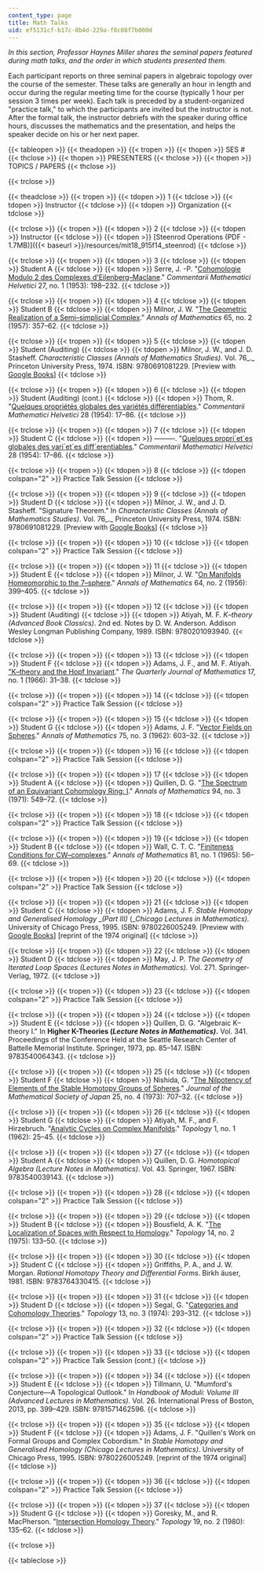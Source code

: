 ```yaml
---
content_type: page
title: Math Talks
uid: ef5131cf-b17c-8b4d-229a-f8c08f7b000d
---
```


_In this section, Professor Haynes Miller shares the seminal papers featured during math talks, and the order in which students presented them._

Each participant reports on three seminal papers in algebraic topology over the course of the semester. These talks are generally an hour in length and occur during the regular meeting time for the course (typically 1 hour per session 3 times per week). Each talk is preceded by a student-organized "practice talk," to which the participants are invited but the instructor is not. After the formal talk, the instructor debriefs with the speaker during office hours, discusses the mathematics and the presentation, and helps the speaker decide on his or her next paper.

{{< tableopen >}}
{{< theadopen >}}
{{< tropen >}}
{{< thopen >}}
SES #
{{< thclose >}}
{{< thopen >}}
PRESENTERS
{{< thclose >}}
{{< thopen >}}
TOPICS / PAPERS
{{< thclose >}}

{{< trclose >}}

{{< theadclose >}}
{{< tropen >}}
{{< tdopen >}}
1
{{< tdclose >}}
{{< tdopen >}}
Instructor
{{< tdclose >}}
{{< tdopen >}}
Organization
{{< tdclose >}}

{{< trclose >}}
{{< tropen >}}
{{< tdopen >}}
2
{{< tdclose >}}
{{< tdopen >}}
Instructor
{{< tdclose >}}
{{< tdopen >}}
[Steenrod Operations (PDF - 1.7MB)]({{< baseurl >}}/resources/mit18_915f14_steenrod)
{{< tdclose >}}

{{< trclose >}}
{{< tropen >}}
{{< tdopen >}}
3
{{< tdclose >}}
{{< tdopen >}}
Student A
{{< tdclose >}}
{{< tdopen >}}
Serre, J. -P. "[Cohomologie Modulo 2 des Complexes d'Eilenberg–Maclane](https://link.springer.com/article/10.1007/BF02564562)." _Commentarii Mathematici Helvetici_ 27, no. 1 (1953): 198–232.
{{< tdclose >}}

{{< trclose >}}
{{< tropen >}}
{{< tdopen >}}
4
{{< tdclose >}}
{{< tdopen >}}
Student B
{{< tdclose >}}
{{< tdopen >}}
Milnor, J. W. "[The Geometric Realization of a Semi–simplicial Complex](http://www.jstor.org/stable/1969967)." _Annals of Mathematics_ 65, no. 2 (1957): 357–62.
{{< tdclose >}}

{{< trclose >}}
{{< tropen >}}
{{< tdopen >}}
5
{{< tdclose >}}
{{< tdopen >}}
Student (Auditing)
{{< tdclose >}}
{{< tdopen >}}
Milnor, J. W., and J. D. Stasheff. _Characteristic Classes_ _(Annals of Mathematics Studies)._ Vol. 76_._ Princeton University Press, 1974. ISBN: 9780691081229. \[Preview with [Google Books](http://books.google.com/books?id=5zQ9AFk1i4EC&pg=PAfrontcover)\]
{{< tdclose >}}

{{< trclose >}}
{{< tropen >}}
{{< tdopen >}}
6
{{< tdclose >}}
{{< tdopen >}}
Student (Auditing) (cont.)
{{< tdclose >}}
{{< tdopen >}}
Thom, R. "[Quelques propriétés globales des variétés différentiables](https://link.springer.com/article/10.1007/BF02566923)." _Commentarii Mathematici Helvetici_ 28 (1954): 17–86.
{{< tdclose >}}

{{< trclose >}}
{{< tropen >}}
{{< tdopen >}}
7
{{< tdclose >}}
{{< tdopen >}}
Student C
{{< tdclose >}}
{{< tdopen >}}
———. "[Quelques propri´et´es globales des vari´et´es diff´erentiables](https://www.maths.ed.ac.uk/~v1ranick/papers/thomcob.pdf)." _Commentarii Mathematici Helvetici_ 28 (1954): 17–86.
{{< tdclose >}}

{{< trclose >}}
{{< tropen >}}
{{< tdopen >}}
8
{{< tdclose >}}
{{< tdopen colspan="2" >}}
Practice Talk Session
{{< tdclose >}}

{{< trclose >}}
{{< tropen >}}
{{< tdopen >}}
9
{{< tdclose >}}
{{< tdopen >}}
Student D
{{< tdclose >}}
{{< tdopen >}}
Milnor, J. W., and J. D. Stasheff. "Signature Theorem." In _Characteristic Classes (Annals of Mathematics Studies)_. Vol. 76_._ Princeton University Press, 1974. ISBN: 9780691081229. \[Preview with [Google Books](http://books.google.com/books?id=5zQ9AFk1i4EC&pg=PA219=onepage)\]
{{< tdclose >}}

{{< trclose >}}
{{< tropen >}}
{{< tdopen >}}
10
{{< tdclose >}}
{{< tdopen colspan="2" >}}
Practice Talk Session
{{< tdclose >}}

{{< trclose >}}
{{< tropen >}}
{{< tdopen >}}
11
{{< tdclose >}}
{{< tdopen >}}
Student E
{{< tdclose >}}
{{< tdopen >}}
Milnor, J. W. "[On Manifolds Homeomorphic to the 7–sphere](http://www.jstor.org/stable/1969983)." _Annals of Mathematics_ 64, no. 2 (1956): 399–405.
{{< tdclose >}}

{{< trclose >}}
{{< tropen >}}
{{< tdopen >}}
12
{{< tdclose >}}
{{< tdopen >}}
Student (Auditing)
{{< tdclose >}}
{{< tdopen >}}
Atiyah, M. F. _K–theory_ _(Advanced Book Classics)_. 2nd ed. Notes by D. W. Anderson. Addison Wesley Longman Publishing Company, 1989. ISBN: 9780201093940.
{{< tdclose >}}

{{< trclose >}}
{{< tropen >}}
{{< tdopen >}}
13
{{< tdclose >}}
{{< tdopen >}}
Student F
{{< tdclose >}}
{{< tdopen >}}
Adams, J. F., and M. F. Atiyah. ["K–theory and the Hopf Invariant](http://qjmath.oxfordjournals.org/content/17/1/31.full.pdf+html)." _The Quarterly Journal of Mathematics_ 17, no. 1 (1966): 31–38.
{{< tdclose >}}

{{< trclose >}}
{{< tropen >}}
{{< tdopen >}}
14
{{< tdclose >}}
{{< tdopen colspan="2" >}}
Practice Talk Session
{{< tdclose >}}

{{< trclose >}}
{{< tropen >}}
{{< tdopen >}}
15
{{< tdclose >}}
{{< tdopen >}}
Student G
{{< tdclose >}}
{{< tdopen >}}
Adams, J. F. "[Vector Fields on Spheres](http://www.jstor.org/stable/1970213)." _Annals of Mathematics_ 75, no. 3 (1962): 603–32.
{{< tdclose >}}

{{< trclose >}}
{{< tropen >}}
{{< tdopen >}}
16
{{< tdclose >}}
{{< tdopen colspan="2" >}}
Practice Talk Session
{{< tdclose >}}

{{< trclose >}}
{{< tropen >}}
{{< tdopen >}}
17
{{< tdclose >}}
{{< tdopen >}}
Student A
{{< tdclose >}}
{{< tdopen >}}
Quillen, D. G. "[The Spectrum of an Equivariant Cohomology Ring: I](http://www.jstor.org/stable/1970770)." _Annals of Mathematics_ 94, no. 3 (1971): 549–72.
{{< tdclose >}}

{{< trclose >}}
{{< tropen >}}
{{< tdopen >}}
18
{{< tdclose >}}
{{< tdopen colspan="2" >}}
Practice Talk Session
{{< tdclose >}}

{{< trclose >}}
{{< tropen >}}
{{< tdopen >}}
19
{{< tdclose >}}
{{< tdopen >}}
Student B
{{< tdclose >}}
{{< tdopen >}}
Wall, C. T. C. "[Finiteness Conditions for CW–complexes](http://www.jstor.org/stable/1970382)." _Annals of Mathematics_ 81, no. 1 (1965): 56–69.
{{< tdclose >}}

{{< trclose >}}
{{< tropen >}}
{{< tdopen >}}
20
{{< tdclose >}}
{{< tdopen colspan="2" >}}
Practice Talk Session
{{< tdclose >}}

{{< trclose >}}
{{< tropen >}}
{{< tdopen >}}
21
{{< tdclose >}}
{{< tdopen >}}
Student C
{{< tdclose >}}
{{< tdopen >}}
Adams, J. F. _Stable Homotopy and Generalised Homology_ __(Part III)_ (__Chicago Lectures in Mathematics)._ University of Chicago Press, 1995. ISBN: 9780226005249. \[Preview with [Google Books](http://books.google.com/books?id=6vG13YQcPnYC&pg=PAfrontcover)\] \[reprint of the 1974 original\]
{{< tdclose >}}

{{< trclose >}}
{{< tropen >}}
{{< tdopen >}}
22
{{< tdclose >}}
{{< tdopen >}}
Student D
{{< tdclose >}}
{{< tdopen >}}
May, J. P. _The Geometry of Iterated Loop Spaces_ _(Lectures Notes in Mathematics)._ Vol. 271. Springer-Verlag, 1972.
{{< tdclose >}}

{{< trclose >}}
{{< tropen >}}
{{< tdopen >}}
23
{{< tdclose >}}
{{< tdopen colspan="2" >}}
Practice Talk Session
{{< tdclose >}}

{{< trclose >}}
{{< tropen >}}
{{< tdopen >}}
24
{{< tdclose >}}
{{< tdopen >}}
Student E
{{< tdclose >}}
{{< tdopen >}}
Quillen, D. G. "Algebraic K–theory I." In __Higher K-Theories (_Lecture Notes in Mathematics)_.__ Vol. 341. Proceedings of the Conference Held at the Seattle Research Center of Battelle Memorial Institute. Springer, 1973, pp. 85–147. ISBN: 9783540064343.
{{< tdclose >}}

{{< trclose >}}
{{< tropen >}}
{{< tdopen >}}
25
{{< tdclose >}}
{{< tdopen >}}
Student F
{{< tdclose >}}
{{< tdopen >}}
Nishida, G. "[The Nilpotency of Elements of the Stable Homotopy Groups of Spheres](http://dx.doi.org/10.2969/jmsj/02540707)." _Journal of the Mathematical Society of Japan_ 25, no. 4 (1973): 707–32.
{{< tdclose >}}

{{< trclose >}}
{{< tropen >}}
{{< tdopen >}}
26
{{< tdclose >}}
{{< tdopen >}}
Student G
{{< tdclose >}}
{{< tdopen >}}
Atiyah, M. F., and F. Hirzebruch. "[Analytic Cycles on Complex Manifolds](http://dx.doi.org/10.1016/0040-9383(62)90094-0)." _Topology_ 1, no. 1 (1962): 25–45.
{{< tdclose >}}

{{< trclose >}}
{{< tropen >}}
{{< tdopen >}}
27
{{< tdclose >}}
{{< tdopen >}}
Student A
{{< tdclose >}}
{{< tdopen >}}
Quillen, D. G. _Homotopical Algebra (Lecture Notes in Mathematics)_. Vol. 43. Springer, 1967. ISBN: 9783540039143.
{{< tdclose >}}

{{< trclose >}}
{{< tropen >}}
{{< tdopen >}}
28
{{< tdclose >}}
{{< tdopen colspan="2" >}}
Practice Talk Session
{{< tdclose >}}

{{< trclose >}}
{{< tropen >}}
{{< tdopen >}}
29
{{< tdclose >}}
{{< tdopen >}}
Student B
{{< tdclose >}}
{{< tdopen >}}
Bousfield, A. K. "[The Localization of Spaces with Respect to Homology](http://dx.doi.org/10.1016/0040-9383(75)90023-3)." _Topology_ 14, no. 2 (1975): 133–50.
{{< tdclose >}}

{{< trclose >}}
{{< tropen >}}
{{< tdopen >}}
30
{{< tdclose >}}
{{< tdopen >}}
Student C
{{< tdclose >}}
{{< tdopen >}}
Griffiths, P. A., and J. W. Morgan. _Rational Homotopy Theory and Differential Forms_. Birkh ̈auser, 1981. ISBN: 9783764330415.
{{< tdclose >}}

{{< trclose >}}
{{< tropen >}}
{{< tdopen >}}
31
{{< tdclose >}}
{{< tdopen >}}
Student D
{{< tdclose >}}
{{< tdopen >}}
Segal, G. "[Categories and Cohomology Theories](http://dx.doi.org/10.1016/0040-9383(74)90022-6)." _Topology_ 13, no. 3 (1974): 293–312.
{{< tdclose >}}

{{< trclose >}}
{{< tropen >}}
{{< tdopen >}}
32
{{< tdclose >}}
{{< tdopen colspan="2" >}}
Practice Talk Session
{{< tdclose >}}

{{< trclose >}}
{{< tropen >}}
{{< tdopen >}}
33
{{< tdclose >}}
{{< tdopen colspan="2" >}}
Practice Talk Session (cont.)
{{< tdclose >}}

{{< trclose >}}
{{< tropen >}}
{{< tdopen >}}
34
{{< tdclose >}}
{{< tdopen >}}
Student E
{{< tdclose >}}
{{< tdopen >}}
Tillmann, U. "Mumford's Conjecture—A Topological Outlook." In _Handbook of Moduli: Volume III (Advanced Lectures in Mathematics)._ Vol. 26. International Press of Boston, 2013, pp. 399–429. ISBN: 9781571462596.
{{< tdclose >}}

{{< trclose >}}
{{< tropen >}}
{{< tdopen >}}
35
{{< tdclose >}}
{{< tdopen >}}
Student F
{{< tdclose >}}
{{< tdopen >}}
Adams, J. F. "Quillen's Work on Formal Groups and Complex Cobordism." In _Stable Homotopy and Generalised Homology_ _(Chicago Lectures in Mathematics)_. University of Chicago Press, 1995. ISBN: 9780226005249. \[reprint of the 1974 original\]
{{< tdclose >}}

{{< trclose >}}
{{< tropen >}}
{{< tdopen >}}
36
{{< tdclose >}}
{{< tdopen colspan="2" >}}
Practice Talk Session
{{< tdclose >}}

{{< trclose >}}
{{< tropen >}}
{{< tdopen >}}
37
{{< tdclose >}}
{{< tdopen >}}
Student G
{{< tdclose >}}
{{< tdopen >}}
Goresky, M., and R. MacPherson. "[Intersection Homology Theory](http://dx.doi.org/10.1016/0040-9383(80)90003-8)." _Topology_ 19, no. 2 (1980): 135–62.
{{< tdclose >}}

{{< trclose >}}

{{< tableclose >}}